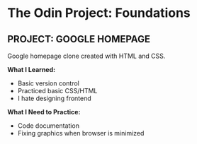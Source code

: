 # The Odin Project: Foundations
## PROJECT: GOOGLE HOMEPAGE
Google homepage clone created with HTML and CSS.

**What I Learned:**
  * Basic version control
  * Practiced basic CSS/HTML
  * I hate designing frontend

**What I Need to Practice:**
  * Code documentation 
  * Fixing graphics when browser is minimized
